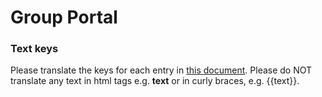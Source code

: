 Group Portal
==================

### Text keys
Please translate the keys for each entry in [this document](portal_txtksys.json). Please do NOT translate any text in html tags e.g. <b>text</b> or in curly braces, e.g. {{text}}.
